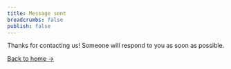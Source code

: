 ```yaml
---
title: Message sent
breadcrumbs: false
publish: false
---
```

Thanks for contacting us! Someone will respond to you as soon as possible.

[Back to home &rarr;](/)
